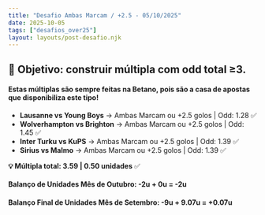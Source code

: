 ```yaml
---
title: "Desafio Ambas Marcam / +2.5 - 05/10/2025"
date: 2025-10-05
tags: ["desafios_over25"]
layout: layouts/post-desafio.njk
---
```


## 🎯 Objetivo: construir múltipla com odd total ≥3. 

#### Estas múltiplas são sempre feitas na Betano, pois são a casa de apostas que disponibiliza este tipo!

- **Lausanne vs Young Boys** → Ambas Marcam ou +2.5 golos | Odd: 1.28 ✅
- **Wolverhampton vs Brighton** → Ambas Marcam ou +2.5 golos | Odd: 1.45 ✅
- **Inter Turku vs KuPS** → Ambas Marcam ou +2.5 golos | Odd: 1.39 ✅
- **Sirius vs Malmo** → Ambas Marcam ou +2.5 golos | Odd: 1.39 ✅

**💡 Múltipla total: 3.59 | 0.50 unidades** ✅

#### Balanço de Unidades Mês de Outubro: -2u + 0u = -2u

#### Balanço Final de Unidades Mês de Setembro: -9u + 9.07u = +0.07u